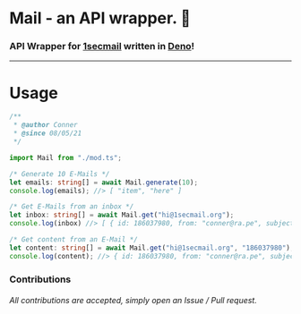 # Mail - an API wrapper. 📧
### API Wrapper for [1secmail](https://www.1secmail.com/) written in [Deno](https://deno.land)!
---
# Usage

```ts
/**
 * @author Conner
 * @since 08/05/21
 */

import Mail from "./mod.ts";

/* Generate 10 E-Mails */
let emails: string[] = await Mail.generate(10);
console.log(emails); //> [ "item", "here" ]

/* Get E-Mails from an inbox */
let inbox: string[] = await Mail.get("hi@1secmail.org");
console.log(inbox) //> [ { id: 186037980, from: "conner@ra.pe", subject: "Testing", date: "2021-05-09 15:32:23" } ]

/* Get content from an E-Mail */
let content: string[] = await Mail.get("hi@1secmail.org", "186037980");
console.log(content); //> { id: 186037980, from: "conner@ra.pe", subject: "Testing", date: "2021-05-09 15:32:23", attachments: [], body: "Testing\n", textBody: "Testing\n", htmlBody: "" }
```

### Contributions
###### All contributions are accepted, simply open an Issue / Pull request.